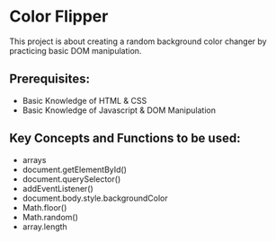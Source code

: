 # Color Flipper

This project is about creating a random background color changer by practicing basic DOM manipulation.

## Prerequisites:

- Basic Knowledge of HTML & CSS
- Basic Knowledge of Javascript & DOM Manipulation

## Key Concepts and Functions to be used:

- arrays
- document.getElementById()
- document.querySelector()
- addEventListener()
- document.body.style.backgroundColor
- Math.floor()
- Math.random()
- array.length
